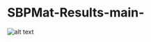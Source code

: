 # SBPMat-Results-main-

![alt text](https://github.com/wellingtonluiztj/SBPMat-Results-main-/to/System.png)
